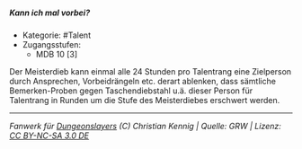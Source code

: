 <!---
Dies ist ein Fanwerk für DUNGEONSLAYERS (C) von Christian Kennig

Quellen:      [Dungeonslayers Grundregelwerk](https://dungeonslayers.net/download/Dungeonslayers4.pdf)
              [Talentbeschreibungen](https://www.f-space.de/ds4/tools-talentcards.html)
License:      [CC-BY-NC-SA 4.0](https://creativecommons.org/licenses/by-nc-sa/4.0/deed.de)
Richtlinien:  [Fanwerkrichtlinien](https://www.dungeonslayers.net/fanwerk-richtlinien/)
Autor:        Zauberlehrling
-->

##### Kann ich mal vorbei?

- Kategorie: #Talent
- Zugangsstufen:
  - MDB 10 [3]

Der Meisterdieb kann einmal alle 24 Stunden pro Talentrang eine Zielperson durch Ansprechen, Vorbeidrängeln etc. derart ablenken, dass sämtliche Bemerken-Proben gegen Taschendiebstahl u.ä. dieser Person für Talentrang in Runden um die Stufe des Meisterdiebes erschwert werden.

---

_Fanwerk für [Dungeonslayers](https://www.dungeonslayers.net/) (C) Christian Kennig | Quelle: GRW | Lizenz: [CC BY-NC-SA 3.0 DE](https://creativecommons.org/licenses/by-nc-sa/3.0/de/)_
